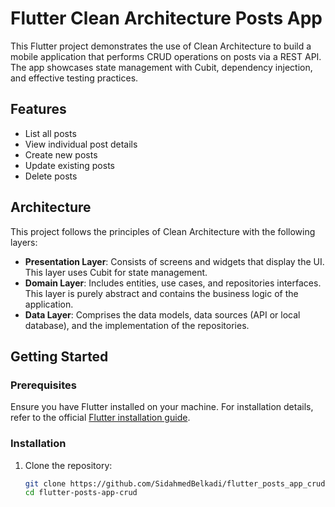 # Flutter Clean Architecture Posts App

This Flutter project demonstrates the use of Clean Architecture to build a mobile application that performs CRUD operations on posts via a REST API. The app showcases state management with Cubit, dependency injection, and effective testing practices.

## Features

- List all posts
- View individual post details
- Create new posts
- Update existing posts
- Delete posts

## Architecture

This project follows the principles of Clean Architecture with the following layers:

- **Presentation Layer**: Consists of screens and widgets that display the UI. This layer uses Cubit for state management.
- **Domain Layer**: Includes entities, use cases, and repositories interfaces. This layer is purely abstract and contains the business logic of the application.
- **Data Layer**: Comprises the data models, data sources (API or local database), and the implementation of the repositories.

## Getting Started

### Prerequisites

Ensure you have Flutter installed on your machine. For installation details, refer to the official [Flutter installation guide](https://flutter.dev/docs/get-started/install).

### Installation

1. Clone the repository:
   ```bash
   git clone https://github.com/SidahmedBelkadi/flutter_posts_app_crud.git
   cd flutter-posts-app-crud
